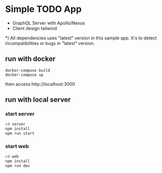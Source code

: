 # Simple TODO App

- GraphQL Server with Apollo/Nexus
- Client design tailwind

*) All dependencies uses "latest" version in this sample app. It's to detect incompatibilities or bugs in "latest" version.

## run with docker

```
docker-compose build
docker-compose up
```

then access http://localhost:3000

## run with local server

### start server

```bash
cd server
npm install
npm run start
```

### start web

```bash
cd web
npm install
npm run dev
```
